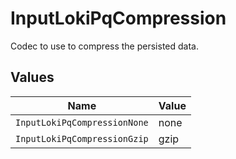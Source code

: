 # InputLokiPqCompression

Codec to use to compress the persisted data.


## Values

| Name                         | Value                        |
| ---------------------------- | ---------------------------- |
| `InputLokiPqCompressionNone` | none                         |
| `InputLokiPqCompressionGzip` | gzip                         |